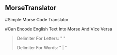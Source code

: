## MorseTranslator

#Simple Morse Code Translator

#Can Encode English Text Into Morse And Vice Versa

> Delimiter For Letters: " "
> 
> Delimiter For Words: " | " 
